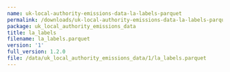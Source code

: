 ```yaml
---
name: uk-local-authority-emissions-data-la-labels-parquet
permalink: /downloads/uk-local-authority-emissions-data-la-labels-parquet/1
package: uk_local_authority_emissions_data
title: la_labels
filename: la_labels.parquet
version: '1'
full_version: 1.2.0
file: /data/uk_local_authority_emissions_data/1/la_labels.parquet
---
```

